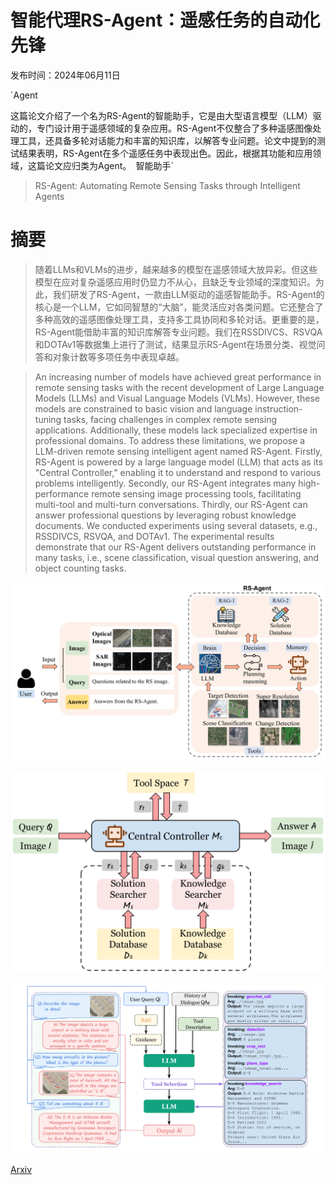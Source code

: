 # 智能代理RS-Agent：遥感任务的自动化先锋

发布时间：2024年06月11日

`Agent

这篇论文介绍了一个名为RS-Agent的智能助手，它是由大型语言模型（LLM）驱动的，专门设计用于遥感领域的复杂应用。RS-Agent不仅整合了多种遥感图像处理工具，还具备多轮对话能力和丰富的知识库，以解答专业问题。论文中提到的测试结果表明，RS-Agent在多个遥感任务中表现出色。因此，根据其功能和应用领域，这篇论文应归类为Agent。` `智能助手`

> RS-Agent: Automating Remote Sensing Tasks through Intelligent Agents

# 摘要

> 随着LLMs和VLMs的进步，越来越多的模型在遥感领域大放异彩。但这些模型在应对复杂遥感应用时仍显力不从心，且缺乏专业领域的深度知识。为此，我们研发了RS-Agent，一款由LLM驱动的遥感智能助手。RS-Agent的核心是一个LLM，它如同智慧的“大脑”，能灵活应对各类问题。它还整合了多种高效的遥感图像处理工具，支持多工具协同和多轮对话。更重要的是，RS-Agent能借助丰富的知识库解答专业问题。我们在RSSDIVCS、RSVQA和DOTAv1等数据集上进行了测试，结果显示RS-Agent在场景分类、视觉问答和对象计数等多项任务中表现卓越。

> An increasing number of models have achieved great performance in remote sensing tasks with the recent development of Large Language Models (LLMs) and Visual Language Models (VLMs). However, these models are constrained to basic vision and language instruction-tuning tasks, facing challenges in complex remote sensing applications. Additionally, these models lack specialized expertise in professional domains. To address these limitations, we propose a LLM-driven remote sensing intelligent agent named RS-Agent. Firstly, RS-Agent is powered by a large language model (LLM) that acts as its "Central Controller," enabling it to understand and respond to various problems intelligently. Secondly, our RS-Agent integrates many high-performance remote sensing image processing tools, facilitating multi-tool and multi-turn conversations. Thirdly, our RS-Agent can answer professional questions by leveraging robust knowledge documents. We conducted experiments using several datasets, e.g., RSSDIVCS, RSVQA, and DOTAv1. The experimental results demonstrate that our RS-Agent delivers outstanding performance in many tasks, i.e., scene classification, visual question answering, and object counting tasks.

![智能代理RS-Agent：遥感任务的自动化先锋](../../../paper_images/2406.07089/x1.png)

![智能代理RS-Agent：遥感任务的自动化先锋](../../../paper_images/2406.07089/x2.png)

![智能代理RS-Agent：遥感任务的自动化先锋](../../../paper_images/2406.07089/x3.png)

[Arxiv](https://arxiv.org/abs/2406.07089)